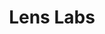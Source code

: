 ---
layout: default
cost: None
description: Links to datasets, APIs, and tools
last_edit: Wed, 01 Dec 2021 19:27:57 GMT
location: https://www.lens.org/lens/labs/datafacilities
maintained_by: Lens.org (Cambia)
record_creation_timestamp: 11/28/2020
shortname: lens_labs
tags:
- Global
- citation
- identifiers
- product
terms_of_use: 'Links to other resources, each with its own license.  '
title: Lens Labs
uuid: 5e147b1f-3a6c-4859-acc5-781154954941
wed,_01_dec_2021_19:13:44_gmt: Wed, 01 Dec 2021 19:25:35 GMT
---